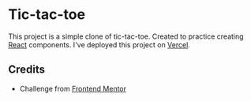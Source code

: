 # Tic-tac-toe

This project is a simple clone of tic-tac-toe. Created to practice creating [React](https://react.dev/) components. I've deployed this project on [Vercel](https://vercel.com/).

## Credits

- Challenge from [Frontend Mentor](https://www.frontendmentor.io/challenges/tic-tac-toe-game-Re7ZF_E2v)
